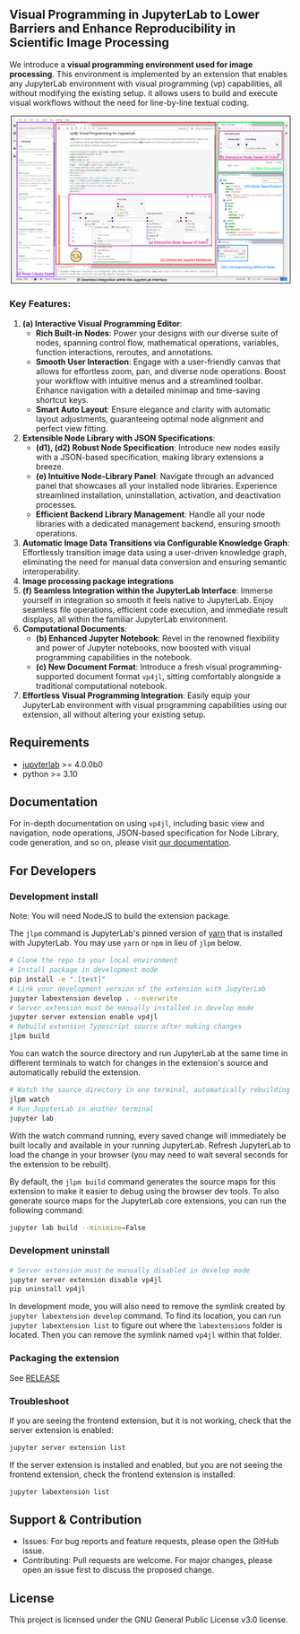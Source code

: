 ## Visual Programming in JupyterLab to Lower Barriers and Enhance Reproducibility in Scientific Image Processing

We introduce a **visual programming environment used for image processing**. This environment is implemented by an extension that enables any JupyterLab environment with visual programming (vp) capabilities, all without modifying the existing setup. it allows users to build and execute visual workflows without the need for line-by-line textual coding.

![vp4jl](./doc/screenshots/vp4jl.jpg)

### Key Features:

1. **(a) Interactive Visual Programming Editor**:
   - **Rich Built-in Nodes**: Power your designs with our diverse suite of nodes, spanning control flow, mathematical operations, variables, function interactions, reroutes, and annotations.
   - **Smooth User Interaction**: Engage with a user-friendly canvas that allows for effortless zoom, pan, and diverse node operations. Boost your workflow with intuitive menus and a streamlined toolbar. Enhance navigation with a detailed minimap and time-saving shortcut keys.
   - **Smart Auto Layout**: Ensure elegance and clarity with automatic layout adjustments, guaranteeing optimal node alignment and perfect view fitting.
2. **Extensible Node Library with JSON Specifications**:
   - **(d1), (d2) Robust Node Specification**: Introduce new nodes easily with a JSON-based specification, making library extensions a breeze.
   - **(e) Intuitive Node-Library Panel**: Navigate through an advanced panel that showcases all your installed node libraries. Experience streamlined installation, uninstallation, activation, and deactivation processes.
   - **Efficient Backend Library Management**: Handle all your node libraries with a dedicated management backend, ensuring smooth operations.
3. **Automatic Image Data Transitions via Configurable Knowledge Graph**: Effortlessly transition image data using a user-driven knowledge graph, eliminating the need for manual data conversion and ensuring semantic interoperability.
4. **Image processing package integrations**
5. **(f) Seamless Integration within the JupyterLab Interface**: Immerse yourself in integration so smooth it feels native to JupyterLab. Enjoy seamless file operations, efficient code execution, and immediate result displays, all within the familiar JupyterLab environment.
6. **Computational Documents**:
   - **(b) Enhanced Jupyter Notebook**: Revel in the renowned flexibility and power of Jupyter notebooks, now boosted with visual programming capabilities in the notebook.
   - **(c) New Document Format**: Introduce a fresh visual programming-supported document format `vp4jl`, sitting comfortably alongside a traditional computational notebook.
7. **Effortless Visual Programming Integration**: Easily equip your JupyterLab environment with visual programming capabilities using our extension, all without altering your existing setup.

## Requirements

- [jupyterlab](https://github.com/jupyterlab/jupyterlab) >= 4.0.0b0
- python >= 3.10

## Documentation

For in-depth documentation on using `vp4jl`, including basic view and navigation, node operations, JSON-based specification for Node Library, code generation, and so on, please visit [our documentation](doc/Document.md).

## For Developers

### Development install

Note: You will need NodeJS to build the extension package.

The `jlpm` command is JupyterLab's pinned version of [yarn](https://yarnpkg.com/) that is installed with JupyterLab. You may use `yarn` or `npm` in lieu of `jlpm` below.

```bash
# Clone the repo to your local environment
# Install package in development mode
pip install -e ".[test]"
# Link your development version of the extension with JupyterLab
jupyter labextension develop . --overwrite
# Server extension must be manually installed in develop mode
jupyter server extension enable vp4jl
# Rebuild extension Typescript source after making changes
jlpm build
```

You can watch the source directory and run JupyterLab at the same time in different terminals to watch for changes in the extension's source and automatically rebuild the extension.

```bash
# Watch the source directory in one terminal, automatically rebuilding when needed
jlpm watch
# Run JupyterLab in another terminal
jupyter lab
```

With the watch command running, every saved change will immediately be built locally and available in your running JupyterLab. Refresh JupyterLab to load the change in your browser (you may need to wait several seconds for the extension to be rebuilt).

By default, the `jlpm build` command generates the source maps for this extension to make it easier to debug using the browser dev tools. To also generate source maps for the JupyterLab core extensions, you can run the following command:

```bash
jupyter lab build --minimize=False
```

### Development uninstall

```bash
# Server extension must be manually disabled in develop mode
jupyter server extension disable vp4jl
pip uninstall vp4jl
```

In development mode, you will also need to remove the symlink created by `jupyter labextension develop` command. To find its location, you can run `jupyter labextension list` to figure out where the `labextensions` folder is located. Then you can remove the symlink named `vp4jl` within that folder.

### Packaging the extension

See [RELEASE](RELEASE.md)

### Troubleshoot

If you are seeing the frontend extension, but it is not working, check
that the server extension is enabled:

```bash
jupyter server extension list
```

If the server extension is installed and enabled, but you are not seeing
the frontend extension, check the frontend extension is installed:

```bash
jupyter labextension list
```

## Support & Contribution

- Issues: For bug reports and feature requests, please open the GitHub issue.
- Contributing: Pull requests are welcome. For major changes, please open an issue first to discuss the proposed change.

## License

This project is licensed under the GNU General Public License v3.0 license.
